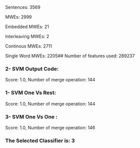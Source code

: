 Sentences: 3569

MWEs: 2999

Embedded MWEs: 21

Interleaving MWEs: 2

Continous MWEs: 2711

Single Word MWEs: 2205## Number of features used: 289237

### 2- SVM Output Code: 
Score: 1.0, Number of merge operation: 144
### 1- SVM One Vs Rest: 
Score: 1.0, Number of merge operation: 144
### 3- SVM One Vs One : 
Score: 1.0, Number of merge operation: 146
### The Selected Classifier is: 3
